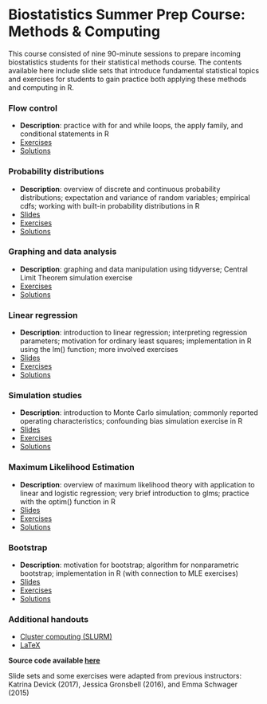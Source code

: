 # Biostatistics Summer Prep Course: Methods & Computing

This course consisted of nine 90-minute sessions to prepare incoming biostatistics students for their statistical methods course. The contents available here include slide sets that introduce fundamental statistical topics and exercises for students to gain practice both applying these methods and computing in R. 

### Flow control 
- **Description**: practice with for and while loops, the apply family, and conditional statements in R
- [Exercises](exercises/2018_Lecture2_Exercises.pdf)
- [Solutions](solutions/2018_Lecture2_Solutions.pdf)

### Probability distributions

- **Description**:  overview of discrete and continuous probability distributions; expectation and variance of random variables; empirical cdfs; working with built-in probability distributions in R
- [Slides](slides/Lecture_3/2018_Lecture_03.pdf)
- [Exercises](exercises/2018_Lecture3_Exercises.pdf)
- [Solutions](solutions/2018_Lecture3_Solutions.pdf)

### Graphing and data analysis

- **Description**: graphing and data manipulation using tidyverse; Central Limit Theorem simulation exercise
- [Exercises](exercises/2018_Lecture4_Exercises.pdf)
- [Solutions](solutions/2018_Lecture4_Solutions.pdf)

### Linear regression

- **Description**: introduction to linear regression; interpreting regression parameters; motivation for ordinary least squares; implementation in R using the lm() function; more involved exercises
- [Slides](slides/Lecture_5/2018_Lecture_05.pdf)
- [Exercises](exercises/2018_Lecture5_Exercises.pdf)
- [Solutions](solutions/2018_Lecture5_Solutions.pdf)

### Simulation studies

- **Description**: introduction to Monte Carlo simulation; commonly reported operating characteristics; confounding bias simulation exercise in R
- [Slides](slides/Lecture_6/2018_Lecture_06.pdf)
- [Exercises](exercises/2018_Lecture6_Exercises.pdf)
- [Solutions](solutions/2018_Lecture6_Solutions.pdf)

### Maximum Likelihood Estimation

- **Description**: overview of maximum likelihood theory with application to linear and logistic regression; very brief introduction to glms; practice with the optim() function in R
- [Slides](slides/Lecture_7/2018_Lecture_07.pdf)
- [Exercises](exercises/2018_Lecture7_Exercises.pdf)
- [Solutions](solutions/2018_Lecture7_Solutions_ex2.pdf)

### Bootstrap 

- **Description**: motivation for bootstrap; algorithm for nonparametric bootstrap; implementation in R (with connection to MLE exercises)
- [Slides](slides/Lecture_7/2018_Lecture_07.pdf)
- [Exercises](exercises/2018_Lecture8_Exercises.pdf)
- [Solutions](solutions/2018_Lecture8_Solutions.pdf)

### Additional handouts

- [Cluster computing (SLURM)](slides/Lecture_8/O2_cluster_overview.pdf)
- [LaTeX](slides/Lecture_9/texstudio_overview.pdf)


**Source code available [here](https://github.com/isabelfulcher/methodsprep)**

Slide sets and some exercises were adapted from previous instructors: Katrina Devick (2017), Jessica Gronsbell (2016), and Emma Schwager (2015)